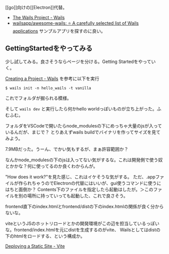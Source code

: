 [[go]]向けの[[Electron]]代替。

- [The Wails Project - Wails](https://wails.io/)
- [wailsapp/awesome-wails: ⭐ A carefully selected list of Wails applications](https://github.com/wailsapp/awesome-wails?tab=readme-ov-file) サンプルアプリを探すのに良い。

## GettingStartedをやってみる

少し試してみる。良さそうならページを分ける。Getting Startedをやっていく。

[Creating a Project - Wails](https://wails.io/docs/gettingstarted/firstproject) を参考に以下を実行

```
$ wails init -n hello_wails -t vanilla
```

これでフォルダが掘られる模様。

そして `wails dev` と実行したら何かhello worldっぽいものが立ち上がった。ふむふむ。

フォルダをVSCodeで開いたらnode_modulesの下にめっちゃ大量のjsが入っているんだが、まじで？
とりあえずwails buildでバイナリを作ってサイズを見てみよう。

7.9MBだった。うーん、でかい気もするが、まぁ許容範囲か？

なんかnode_modulesの下のjsは入ってない気がするな。これは開発側で使う奴とかかな？何に使ってるのか良くわからんが。

"How does it work?"を見た感じ、これはイケそうな気がする。
ただ、.appファイルが作られちゃうのでElectronの代替にはいいが、gui使うコマンドに使うにはちと面倒か？
Contents下のファイルを指定したら起動はしたが。＞このファイルを別の場所に持っていっても起動した、これで良さそう。

frontend直下のindex.htmlとfrontend/distの下のindex.htmlの関係が良く分からないな。

viteというJSのホットリロードとかの開発環境がこの辺を担当しているっぽいな。frontend/index.htmlを元にdistを生成するのがvite、
Wailsとしてはdistの下のhtmlをロードする、という構成か。

[Deploying a Static Site - Vite](https://vite.dev/guide/static-deploy.html)